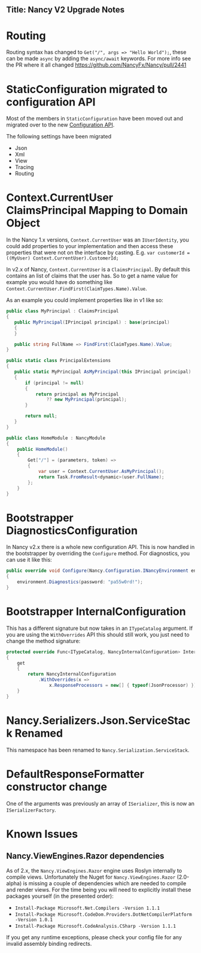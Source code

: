 Title: Nancy V2 Upgrade Notes
---
# Routing 

Routing syntax has changed to `Get("/", args => "Hello World");`, these can be made `async` by adding the `async/await` keywords. For more info see the PR where it all changed https://github.com/NancyFx/Nancy/pull/2441

# StaticConfiguration migrated to configuration API

Most of the members in `StaticConfiguration` have been moved out and migrated over to the new [Configuration API](Configuration-API-(Draft)).

The following settings have been migrated

- Json
- Xml
- View
- Tracing
- Routing

# Context.CurrentUser ClaimsPrincipal Mapping to Domain Object

In the Nancy 1.x versions, `Context.CurrentUser` was an `IUserIdentity`, you could add properties to your implementation and then access these properties that were not on the interface by casting. E.g. `var customerId = ((MyUser) Context.CurrentUser).CustomerId;`

In v2.x of Nancy, `Context.CurrentUser` is a `ClaimsPrincipal`. By default this contains an list of claims that the user has. So to get a name value for example you would have do something like `Context.CurrentUser.FindFirst(ClaimTypes.Name).Value`.

As an example you could implement properties like in v1 like so:

```csharp
public class MyPrincipal : ClaimsPrincipal
{
   public MyPrincipal(IPrincipal principal) : base(principal)
   {
   }

   public string FullName => FindFirst(ClaimTypes.Name).Value;
}

public static class PrincipalExtensions
{
   public static MyPrincipal AsMyPrincipal(this IPrincipal principal)
   {
       if (principal != null)
       {
           return principal as MyPrincipal
               ?? new MyPrincipal(principal);
       }

       return null;
   }
}

public class HomeModule : NancyModule
{
    public HomeModule()
    {
        Get["/"] = (parameters, token) =>
        {
            var user = Context.CurrentUser.AsMyPrincipal();
            return Task.FromResult<dynamic>(user.FullName);
        };
    }
}
```

# Bootstrapper DiagnosticsConfiguration

In Nancy v2.x there is a whole new configuration API. This is now handled in the bootstrapper by overriding the `Configure` method.  For diagnostics, you can use it like this:

```csharp
public override void Configure(Nancy.Configuration.INancyEnvironment environment)
{
    environment.Diagnostics(password: "pa55w0rd!");
}
```

# Bootstrapper InternalConfiguration

This has a different signature but now takes in an `ITypeCatalog` argument. If you are using the `WithOverrides` API this should still work, you just need to change the method signature:

```csharp
protected override Func<ITypeCatalog, NancyInternalConfiguration> InternalConfiguration
{
    get
    {
        return NancyInternalConfiguration
            .WithOverrides(x =>
                x.ResponseProcessors = new[] { typeof(JsonProcessor) });
    }
}
```

# Nancy.Serializers.Json.ServiceStack Renamed

This namespace has been renamed to `Nancy.Serialization.ServiceStack`.

# DefaultResponseFormatter constructor change

One of the arguments was previously an array of `ISerializer`, this is now an `ISerializerFactory`.

# Known Issues

## Nancy.ViewEngines.Razor dependencies

As of 2.x, the `Nancy.ViewEngines.Razor` engine uses Roslyn internally to compile views. Unfortunately the Nuget for `Nancy.ViewEngines.Razor` (2.0-alpha) is missing a couple of dependencies which are needed to compile and render views. For the time being you will need to explicitly install these packages yourself (in the presented order):

- `Install-Package Microsoft.Net.Compilers -Version 1.1.1`
- `Install-Package Microsoft.CodeDom.Providers.DotNetCompilerPlatform -Version 1.0.1`
- `Install-Package Microsoft.CodeAnalysis.CSharp -Version 1.1.1`

If you get any runtime exceptions, please check your config file for any invalid assembly binding redirects.